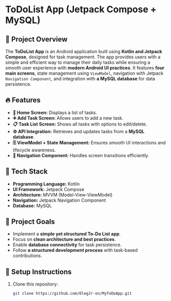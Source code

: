 # ToDoList App (Jetpack Compose + MySQL)

## 📌 Project Overview
The **ToDoList App** is an Android application built using **Kotlin and Jetpack Compose**, designed for task management. The app provides users with a simple and efficient way to manage their daily tasks while ensuring a smooth user experience with **modern Android UI practices**. It features **four main screens**, state management using `ViewModel`, navigation with Jetpack `Navigation Component`, and integration with **a MySQL database** for data persistence.

## 🔥 Features
- **📄 Home Screen:** Displays a list of tasks.
- **➕ Add Task Screen:** Allows users to add a new task.
- **📋 Task List Screen:** Shows all tasks with options to edit/delete.
- **⚙️ API Integration:** Retrieves and updates tasks from a **MySQL database**.
- **🗄️ ViewModel + State Management:** Ensures smooth UI interactions and lifecycle awareness.
- **🔀 Navigation Component:** Handles screen transitions efficiently.

## 🚀 Tech Stack
- **Programming Language:** Kotlin
- **UI Framework:** Jetpack Compose
- **Architecture:** MVVM (Model-View-ViewModel)
- **Navigation:** Jetpack Navigation Component
- **Database:** MySQL

## 🎯 Project Goals
- Implement a **simple yet structured To-Do List app**.
- Focus on **clean architecture and best practices**.
- Enable **database connectivity** for task persistence.
- Follow **a structured development process** with task-based contributions.

## 🔧 Setup Instructions
1. Clone this repository:
   ```sh
   git clone https://github.com/OlegJr-on/MyToDoApp.git
